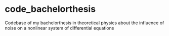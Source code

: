 # code_bachelorthesis
Codebase of my bachelorthesis in theoretical physics about the influence of noise on a nonlinear system of differential equations
